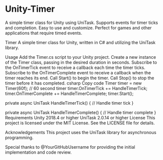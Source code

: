 # Unity-Timer
A simple timer class for Unity using UniTask. Supports events for timer ticks and completion. Easy to use and customize. Perfect for games and other applications that require timed events.

Timer
A simple timer class for Unity, written in C# and utilizing the UniTask library.

Usage
Add the Timer.cs script to your Unity project.
Create a new instance of the Timer class, passing in the desired duration in seconds.
Subscribe to the OnTimerTick event to receive a callback each time the timer ticks.
Subscribe to the OnTimerComplete event to receive a callback when the timer reaches its end.
Call Start() to begin the timer.
Call Stop() to stop the timer before it has completed.
csharp
Copy code
Timer timer = new Timer(60f); // 60 second timer
timer.OnTimerTick += HandleTimerTick;
timer.OnTimerComplete += HandleTimerComplete;
timer.Start();

private async UniTask HandleTimerTick()
{
    // Handle timer tick
}

private async UniTask HandleTimerComplete()
{
    // Handle timer complete
}
Requirements
Unity 2018.4 or higher
UniTask 2.0.14 or higher
License
This project is licensed under the MIT License. See the LICENSE file for details.

Acknowledgements
This project uses the UniTask library for asynchronous programming.

Special thanks to @YourGitHubUsername for providing the initial implementation and code review.
